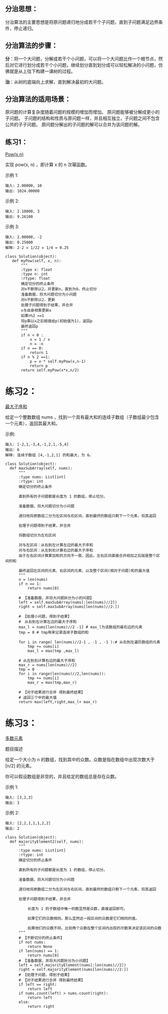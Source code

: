 ## 分治思想：
分治算法的主要思想是将原问题递归地分成若干个子问题，直到子问题满足边界条件，停止递归。

## 分治算法的步骤：
 **分**：将一个大问题，分解成若干个小问题，可以将一个大问题比作一个根节点，然后对它进行划分成若干个小问题，继续划分直到划分成可以轻松解决的小问题，仿佛就是从上往下构建一课树的过程。
 
 **治**：从树的底端向上求解，直到解决最初的大问题。

## 分治算法的适用场景：
 原问题的计算复杂度随着问题的规模的增加而增加。
 原问题能够被分解成更小的子问题。
 子问题的结构和性质与原问题一样，并且相互独立，子问题之间不包含公共的子子问题。
 原问题分解出的子问题的解可以合并为该问题的解。

## 练习1：
[Pow(x,n)](https://leetcode-cn.com/problems/powx-n/) 

实现 pow(x, n) ，即计算 x 的 n 次幂函数。

示例 1:

    输入: 2.00000, 10
    输出: 1024.00000
示例 2:

    输入: 2.10000, 3
    输出: 9.26100
示例 3:

    输入: 2.00000, -2
    输出: 0.25000
    解释: 2-2 = 1/22 = 1/4 = 0.25
  
    class Solution(object):
       def myPow(self, x, n):
           """
           :type x: float
           :type n: int
           :rtype: float
           确定切分的终止条件
           对n不断除以2，并更新n，直到为0，终止切分
           准备数据，将大问题切分为小问题
           对n不断除以2，更新
           处理子问题得到子结果，并合并
           x与自身相乘更新x
           如果n%2 ==1
           将p乘以x之后赋值给p(初始值为1)，返回p
           最终返回p
           """
           if n < 0 :
               x = 1 / x
               n = -n
           if n == 0:
               return 1
           if n % 2 ==1:
               p = x * self.myPow(x,n-1)
               return p
           return self.myPow(x*x,n/2)        
# 练习2：
[最大子序和](https://leetcode-cn.com/problems/maximum-subarray/)

给定一个整数数组 nums ，找到一个具有最大和的连续子数组（子数组最少包含一个元素），返回其最大和。

示例:

    输入: [-2,1,-3,4,-1,2,1,-5,4]
    输出: 6
    解释: 连续子数组 [4,-1,2,1] 的和最大，为 6。

    class Solution(object):
      def maxSubArray(self, nums):
          """
          :type nums: List[int]
          :rtype: int
          确定切分的终止条件

          直到所有的子问题都是长度为 1 的数组，停止切分。

          准备数据，将大问题切分为小问题

          递归地将原数组二分为左区间与右区间，直到最终的数组只剩下一个元素，将其返回

          处理子问题得到子结果，并合并

          将数组切分为左右区间

          对与左区间：从右到左计算左边的最大子序和
          对与右区间：从左到右计算右边的最大子序和
          由于左右区间计算累加和的方向不一致，因此，左右区间直接合并相加之后就是整个区间的和

          最终返回左区间的元素、右区间的元素、以及整个区间(相对子问题)和的最大值
          """
          n = len(nums)
          if n == 1:
              return nums[0]

          # 【准备数据，并将大问题拆分为小的问题】
          left = self.maxSubArray(nums[:len(nums)//2])
          right = self.maxSubArray(nums[len(nums)//2:])

          # 【处理小问题，得到子结果】
          #　从右到左计算左边的最大子序和
          max_l = nums[len(nums)//2 -1] # max_l为该数组的最右边的元素
          tmp = 0 # tmp用来记录连续子数组的和

          for i in range( len(nums)//2-1 , -1 , -1 ):# 从右到左遍历数组的元素
              tmp += nums[i]
              max_l = max(tmp ,max_l)

          # 从左到右计算右边的最大子序和
          max_r = nums[len(nums)//2]
          tmp = 0
          for i in range(len(nums)//2,len(nums)):
              tmp += nums[i]
              max_r = max(tmp,max_r)

          # 【对子结果进行合并 得到最终结果】
          # 返回三个中的最大值
          return max(left,right,max_l+ max_r)

# 练习3：
[多数元素](https://leetcode-cn.com/problems/majority-element/)

题目描述

给定一个大小为 n 的数组，找到其中的众数。众数是指在数组中出现次数大于 [n/2] 的元素。

你可以假设数组是非空的，并且给定的数组总是存在众数。

示例 1:

    输入: [3,2,3]
    输出: 3
示例 2:

    输入: [2,2,1,1,1,2,2]
    输出: 2

    class Solution(object):
      def majorityElement2(self, nums):
          """
          :type nums: List[int]
          :rtype: int
          确定切分的终止条件

          直到所有的子问题都是长度为 1 的数组，停止切分。

          准备数据，将大问题切分为小问题

          递归地将原数组二分为左区间与右区间，直到最终的数组只剩下一个元素，将其返回

          处理子问题得到子结果，并合并

              长度为 1 的子数组中唯一的数显然是众数，直接返回即可。

              如果它们的众数相同，那么显然这一段区间的众数是它们相同的值。

              如果他们的众数不同，比较两个众数在整个区间内出现的次数来决定该区间的众数
          """
          # 【不断切分的终止条件】
          if not nums:
              return None
          if len(nums) == 1:
              return nums[0]
          # 【准备数据，并将大问题拆分为小问题】
          left = self.majorityElement(nums[:len(nums)//2])
          right = self.majorityElement(nums[len(nums)//2:])
          # 【处理子问题，得到子结果】
          # 【对子结果进行合并 得到最终结果】
          if left == right:
              return left
          if nums.count(left) > nums.count(right):
              return left
          else:
              return right    

